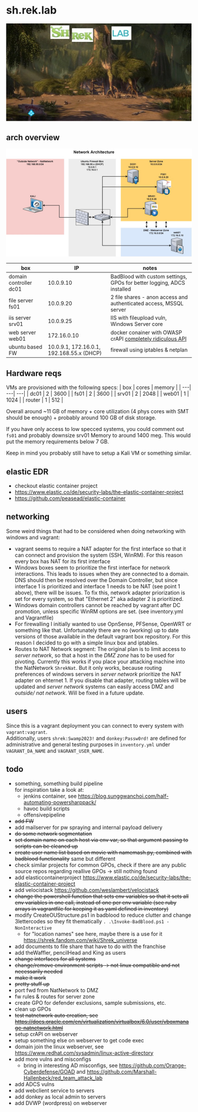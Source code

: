 # sh.rek.lab
![](../pics/shreklab.jpg)

## arch overview
![](../pics/labnetwork.jpg)

| box | IP | notes |
| ---| ---| ---|
| domain controller dc01 | 10.0.9.10 | BadBlood with custom settings, GPOs for better logging, ADCS installed |
| file server fs01 | 10.0.9.20 | 2 file shares - anon access and authenticated access, MSSQL server |
| iis server srv01 | 10.0.9.25 | IIS with fileupload vuln, Windows Server core |
| web server web01 | 172.16.0.10 | docker conainer with OWASP crAPI [completely ridiculous API](https://github.com/OWASP/crAPI) |
| ubuntu based FW | 10.0.9.1, 172.16.0.1, 192.168.55.x (DHCP) | firewall using iptables & netplan | 

## Hardware reqs
VMs are provisioned with the following specs:
| box | cores | memory |
| ---| ---| ---|
| dc01 | 2 | 3600 |
| fs01 | 2 | 3600 |
| srv01 | 2 | 2048 |
| web01 | 1 | 1024 |
| router | 1 | 512 | 

Overall around ~11 GB of memory + core utilization (4 phys cores with SMT should be enough) + probably around 100 GB of disk storage.   

If you have only access to low specced systems, you could comment out `fs01` and probably downsize srv01 Memory to around 1400 meg. This would put the memory requirements below 7 GB.  

Keep in mind you probably still have to setup a Kali VM or something similar.


## elastic EDR
- checkout elastic container project
- https://www.elastic.co/de/security-labs/the-elastic-container-project
- https://github.com/peasead/elastic-container


## networking
Some weird things that had to be considered when doing networking with windows and vagrant:
- vagrant seems to require a NAT adapter for the first interface so that it can connect and provision the system (SSH, WinRM). For this reason every box has NAT for its first interface
- Windows boxes seem to prioritize the first interface for network interactions. This leads to issues when they are connected to a domain. DNS should then be resolved over the Domain Controller, but since interface 1 is prioritized and interface 1 needs to be NAT (see point 1 above), there will be issues. To fix this, network adapter priorization is set for every system, so that "Ethernet 2" aka adapter 2 is prioritized.
- Windows domain controllers cannot be reached by vagrant after DC promotion, unless specific WinRM options are set. (see inventory.yml and Vagrantfile)
- For firewalling I initially wanted to use OpnSense, PFSense, OpenWRT or something like that. Unfortunately there are no (working) up to date versions of those available in the default vagrant box repository. For this reason I decided to go with a simple linux box and iptables.
- Routes to NAT Network segment: The original plan is to limit access to *server network*, so that a host in the *DMZ zone* has to be used for pivoting. Currently this works if you place your attacking machine into the NatNetwork `ShrekNat`. But it only works, because routing preferences of windows servers in *server network* prioritize the NAT adapter on ehternet 1. If you disable that adapter, routing tables will be updated and *server network* systems can easily access DMZ and *outside/ nat network*. Will be fixed in a future update.


## users
Since this is a vagrant deployment you can connect to every system with `vagrant:vagrant`.   
Additionally, users `shrek:Swamp2023!` and `donkey:Passw0rd!` are defined for administrative and general testing purposes in `inventory.yml` under `VAGRANT_DA_NAME` and `VAGRANT_USER_NAME`.


## todo 
- something, something build pipeline  
    for inspiration take a look at: 
    - jenkins container, see https://blog.sunggwanchoi.com/half-automating-powersharppack/ 
    - havoc build scripts
    - offensivepipeline
- ~~add FW~~ 
- add mailserver for pw spraying and internal payload delivery
- ~~do some network segmentation~~
- ~~set domain name on each host via env var, so that argument passing to scripts can be cleaned up~~ 
- ~~create user name list based on movie with namemash.py, combined with badblood functionality~~ same but different
- check similar projects for common GPOs, check if there are any public source repos regarding reallive GPOs -> still nothing found
- add elasticcontainerproject https://www.elastic.co/de/security-labs/the-elastic-container-project 
- add velocistack https://github.com/weslambert/velocistack
- ~~change the powershell function that sets env variables so that it sets all env variables in one call, instead of one per env variable (see ruby arrays in vagrantfile for keeping it as yaml defined in inventory)~~
- modify CreateOUStructure.ps1 in badblood to reduce clutter and change 3lettercodes so they fit thematically `. .\Invoke-BadBlood.ps1 -NonInteractive`
    - for "location names" see here, maybe there is a use for it https://shrek.fandom.com/wiki/Shrek_universe
- add documents to file share that have to do with the franchise
- add theWaffler, pencilHead and King as users
- ~~change interfaces for all systems~~
- ~~change/remove environment scripts -> not linux compatible and not necessarily needed~~
- ~~make it work~~
- ~~pretty stuff up~~
- port fwd from NatNetwork to DMZ
- fw rules & routes for server zone
- create GPO for defender exclusions, sample submissions, etc.
- clean up GPOs
- ~~test natnetwork auto creation, see https://docs.oracle.com/en/virtualization/virtualbox/6.0/user/vboxmanage-natnetwork.html~~
- setup crAPI on webserver
- setup something else on webserver to get code exec
- domain join the linux webserver, see https://www.redhat.com/sysadmin/linux-active-directory
- add more vulns and misconfigs
    - bring in interesting AD misconfigs, see https://github.com/Orange-Cyberdefense/GOAD and https://github.com/Marshall-Hallenbeck/red_team_attack_lab
- add ADCS vulns
- add webclient service to servers
- add donkey as local admin to servers
- add DVWP (wordpress) on webserver